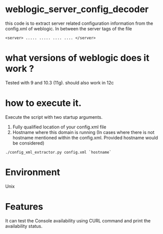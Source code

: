 # weblogic_server_config_decoder

this code is to extract server related configuration information from the config.xml of weblogic. In between the server tags of the file

`<server>
.....
.....
....
....
</server>`


# what versions of weblogic does it work ?

Tested with 9 and 10.3 (11g). should also work in 12c

# how to execute it.

Execute the script with two startup arguments.

1) Fully qualified location of your config.xml file
2) Hostname where this domain is running (In cases where there is not hostname mentioned within the config.xml. Provided hostname would be considered)

`` ./config_xml_extractor.py config.xml `hostname` ``


# Environment

Unix

# Features

It can test the Console availability using CURL command and print the availability status.
